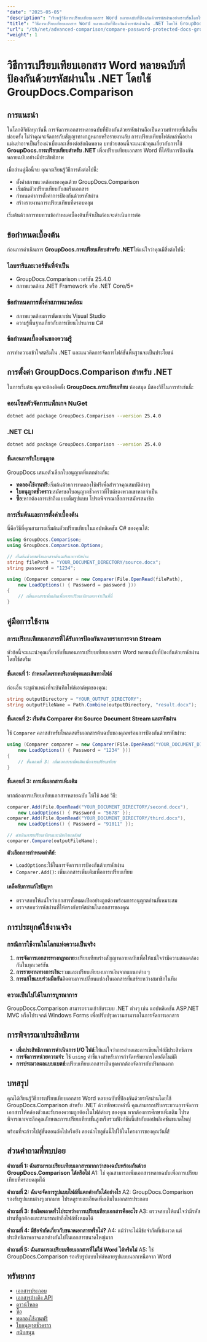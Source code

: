 ```yaml
---
"date": "2025-05-05"
"description": "เรียนรู้วิธีการเปรียบเทียบเอกสาร Word หลายฉบับที่ป้องกันด้วยรหัสผ่านอย่างราบรื่นโดยใช้ GroupDocs.Comparison สำหรับ .NET ปฏิบัติตามคำแนะนำทีละขั้นตอนนี้พร้อมตัวอย่างโค้ดและแอปพลิเคชันในทางปฏิบัติ"
"title": "วิธีการเปรียบเทียบเอกสาร Word หลายฉบับที่ป้องกันด้วยรหัสผ่านใน .NET โดยใช้ GroupDocs.Comparison"
"url": "/th/net/advanced-comparison/compare-password-protected-docs-groupdocs-dotnet/"
"weight": 1
---
```


# วิธีการเปรียบเทียบเอกสาร Word หลายฉบับที่ป้องกันด้วยรหัสผ่านใน .NET โดยใช้ GroupDocs.Comparison

## การแนะนำ
ในโลกดิจิทัลทุกวันนี้ การจัดการเอกสารหลายฉบับที่ป้องกันด้วยรหัสผ่านถือเป็นความท้าทายที่เกิดขึ้นบ่อยครั้ง ไม่ว่าคุณจะจัดการกับสัญญาทางกฎหมายหรือรายงานลับ การเปรียบเทียบไฟล์เหล่านี้อย่างแม่นยำอาจเป็นเรื่องน่าเบื่อและเสี่ยงต่อข้อผิดพลาด บทช่วยสอนนี้จะแนะนำคุณเกี่ยวกับการใช้ **GroupDocs.การเปรียบเทียบสำหรับ .NET** เพื่อเปรียบเทียบเอกสาร Word ที่ได้รับการป้องกันหลายฉบับอย่างมีประสิทธิภาพ

เมื่ออ่านคู่มือนี้จบ คุณจะเรียนรู้วิธีการดังต่อไปนี้:
- ตั้งค่าสภาพแวดล้อมของคุณด้วย GroupDocs.Comparison
- เริ่มต้นตัวเปรียบเทียบกับสตรีมเอกสาร
- กำหนดค่าการตั้งค่าการป้องกันด้วยรหัสผ่าน
- สร้างรายงานการเปรียบเทียบที่ครอบคลุม

เริ่มต้นด้วยการทบทวนข้อกำหนดเบื้องต้นที่จำเป็นก่อนจะดำเนินการต่อ

## ข้อกำหนดเบื้องต้น
ก่อนการดำเนินการ **GroupDocs.การเปรียบเทียบสำหรับ .NET**ให้แน่ใจว่าคุณมีสิ่งต่อไปนี้:

### ไลบรารีและเวอร์ชันที่จำเป็น
- GroupDocs.Comparison เวอร์ชัน 25.4.0
- สภาพแวดล้อม .NET Framework หรือ .NET Core/5+

### ข้อกำหนดการตั้งค่าสภาพแวดล้อม
- สภาพแวดล้อมการพัฒนาเช่น Visual Studio
- ความรู้พื้นฐานเกี่ยวกับการเขียนโปรแกรม C#

### ข้อกำหนดเบื้องต้นของความรู้
การทำความเข้าใจสตรีมใน .NET และแนวคิดการจัดการไฟล์ขั้นพื้นฐานจะเป็นประโยชน์

## การตั้งค่า GroupDocs.Comparison สำหรับ .NET
ในการเริ่มต้น คุณจะต้องติดตั้ง **GroupDocs.การเปรียบเทียบ** ห้องสมุด มีสองวิธีในการทำเช่นนี้:

### คอนโซลตัวจัดการแพ็กเกจ NuGet
```bash
dotnet add package GroupDocs.Comparison --version 25.4.0
```

### .NET CLI
```bash
dotnet add package GroupDocs.Comparison --version 25.4.0
```

#### ขั้นตอนการรับใบอนุญาต
GroupDocs เสนอตัวเลือกใบอนุญาตที่แตกต่างกัน:
- **ทดลองใช้งานฟรี**:เริ่มต้นด้วยการทดลองใช้ฟรีเพื่อสำรวจคุณสมบัติต่างๆ
- **ใบอนุญาตชั่วคราว**:สมัครขอใบอนุญาตชั่วคราวที่ไซต์ของพวกเขาหากจำเป็น
- **ซื้อ**:หากต้องการเข้าถึงแบบเต็มรูปแบบ โปรดพิจารณาซื้อการสมัครสมาชิก

### การเริ่มต้นและการตั้งค่าเบื้องต้น
นี่คือวิธีที่คุณสามารถเริ่มต้นตัวเปรียบเทียบในแอปพลิเคชัน C# ของคุณได้:

```csharp
using GroupDocs.Comparison;
using GroupDocs.Comparison.Options;

// เริ่มต้นด้วยสตรีมเอกสารต้นฉบับและรหัสผ่าน
string filePath = "YOUR_DOCUMENT_DIRECTORY/source.docx";
string password = "1234";

using (Comparer comparer = new Comparer(File.OpenRead(filePath), 
    new LoadOptions() { Password = password }))
{
    // เพิ่มเอกสารเพิ่มเติมเพื่อการเปรียบเทียบหากจำเป็นที่นี่
}
```

## คู่มือการใช้งาน
### การเปรียบเทียบเอกสารที่ได้รับการป้องกันหลายรายการจาก Stream
หัวข้อนี้จะแนะนำคุณเกี่ยวกับขั้นตอนการเปรียบเทียบเอกสาร Word หลายฉบับที่ป้องกันด้วยรหัสผ่านโดยใช้สตรีม

#### ขั้นตอนที่ 1: กำหนดไดเรกทอรีเอาต์พุตและเส้นทางไฟล์
ก่อนอื่น ระบุตำแหน่งที่จะบันทึกไฟล์เอาต์พุตของคุณ:

```csharp
string outputDirectory = "YOUR_OUTPUT_DIRECTORY";
string outputFileName = Path.Combine(outputDirectory, "result.docx");
```

#### ขั้นตอนที่ 2: เริ่มต้น Comparer ด้วย Source Document Stream และรหัสผ่าน
ใช้ `Comparer` คลาสสำหรับโหลดสตรีมเอกสารต้นฉบับของคุณพร้อมการป้องกันด้วยรหัสผ่าน:

```csharp
using (Comparer comparer = new Comparer(File.OpenRead("YOUR_DOCUMENT_DIRECTORY/source.docx"), 
    new LoadOptions() { Password = "1234" }))
{
    // ขั้นตอนที่ 3: เพิ่มเอกสารเพิ่มเติมเพื่อการเปรียบเทียบ
}
```

#### ขั้นตอนที่ 3: การเพิ่มเอกสารเพิ่มเติม
หากต้องการเปรียบเทียบเอกสารหลายฉบับ ให้ใช้ `Add` วิธี:

```csharp
comparer.Add(File.OpenRead("YOUR_DOCUMENT_DIRECTORY/second.docx"), 
    new LoadOptions() { Password = "5678" });
comparer.Add(File.OpenRead("YOUR_DOCUMENT_DIRECTORY/third.docx"), 
    new LoadOptions() { Password = "91011" });

// ดำเนินการเปรียบเทียบและบันทึกผลลัพธ์
comparer.Compare(outputFileName);
```

**ตัวเลือกการกำหนดค่าคีย์:**
- `LoadOptions`:ใช้ในการจัดการการป้องกันด้วยรหัสผ่าน
- `Comparer.Add()`: เพิ่มเอกสารเพิ่มเติมเพื่อการเปรียบเทียบ

#### เคล็ดลับการแก้ไขปัญหา
- ตรวจสอบให้แน่ใจว่าเอกสารทั้งหมดเปิดอย่างถูกต้องพร้อมการอนุญาตอ่านที่เหมาะสม
- ตรวจสอบว่ารหัสผ่านที่ให้ตรงกับรหัสผ่านในเอกสารของคุณ

## การประยุกต์ใช้งานจริง
### กรณีการใช้งานในโลกแห่งความเป็นจริง
1. **การจัดการเอกสารทางกฎหมาย**:เปรียบเทียบร่างสัญญาหลายฉบับเพื่อให้แน่ใจว่ามีความสอดคล้องกันในทุกเวอร์ชัน
2. **การรายงานทางการเงิน**:รวมและเปรียบเทียบงบการเงินจากแผนกต่าง ๆ
3. **การแก้ไขแบบร่วมมือกัน**ติดตามการเปลี่ยนแปลงในเอกสารที่แชร์ระหว่างสมาชิกในทีม

### ความเป็นไปได้ในการบูรณาการ
GroupDocs.Comparison สามารถรวมเข้ากับระบบ .NET ต่างๆ เช่น แอปพลิเคชัน ASP.NET MVC หรือโปรเจกต์ Windows Forms เพื่อปรับปรุงความสามารถในการจัดการเอกสาร

## การพิจารณาประสิทธิภาพ
- **เพิ่มประสิทธิภาพการดำเนินการ I/O ไฟล์**:ให้แน่ใจว่าการอ่านและการเขียนไฟล์มีประสิทธิภาพ
- **การจัดการหน่วยความจำ**: ใช้ `using` คำชี้แจงสำหรับการกำจัดทรัพยากรโดยอัตโนมัติ
- **การประมวลผลแบบแบตช์**:เปรียบเทียบเอกสารเป็นชุดหากต้องจัดการกับปริมาณมาก

## บทสรุป
คุณได้เรียนรู้วิธีการเปรียบเทียบเอกสาร Word หลายฉบับที่ป้องกันด้วยรหัสผ่านโดยใช้ GroupDocs.Comparison สำหรับ .NET ด้วยทักษะเหล่านี้ คุณสามารถปรับกระบวนการจัดการเอกสารให้คล่องตัวและรับรองความถูกต้องในไฟล์ต่างๆ ของคุณ หากต้องการศึกษาเพิ่มเติม โปรดพิจารณาเจาะลึกคุณลักษณะการเปรียบเทียบขั้นสูงหรือรวมฟังก์ชันนี้เข้ากับแอปพลิเคชันขนาดใหญ่

พร้อมที่จะก้าวไปสู่ขั้นตอนถัดไปหรือยัง ลองนำโซลูชันนี้ไปใช้ในโครงการของคุณวันนี้!

## ส่วนคำถามที่พบบ่อย
**คำถามที่ 1: ฉันสามารถเปรียบเทียบเอกสารมากกว่าสองฉบับพร้อมกันด้วย GroupDocs.Comparison ได้หรือไม่**
A1: ใช่ คุณสามารถเพิ่มเอกสารหลายฉบับเพื่อการเปรียบเทียบที่ครอบคลุมได้

**คำถามที่ 2: ฉันจะจัดการรูปแบบไฟล์ที่แตกต่างกันได้อย่างไร**
A2: GroupDocs.Comparison รองรับรูปแบบต่างๆ มากมาย โปรดดูรายละเอียดเพิ่มเติมในเอกสารประกอบ

**คำถามที่ 3: ข้อผิดพลาดทั่วไประหว่างการเปรียบเทียบเอกสารคืออะไร**
A3: ตรวจสอบให้แน่ใจว่ามีรหัสผ่านที่ถูกต้องและสามารถเข้าถึงไฟล์ทั้งหมดได้

**คำถามที่ 4: มีข้อจำกัดเกี่ยวกับขนาดเอกสารหรือไม่?**
A4: แม้ว่าจะไม่มีข้อจำกัดที่เข้มงวด แต่ประสิทธิภาพอาจแตกต่างกันไปในเอกสารขนาดใหญ่มาก

**คำถามที่ 5: ฉันสามารถเปรียบเทียบเอกสารที่ไม่ใช่ Word ได้หรือไม่**
A5: ใช่ GroupDocs.Comparison รองรับรูปแบบไฟล์หลายรูปแบบนอกเหนือจาก Word

## ทรัพยากร
- [เอกสารประกอบ](https://docs.groupdocs.com/comparison/net/)
- [เอกสารอ้างอิง API](https://reference.groupdocs.com/comparison/net/)
- [ดาวน์โหลด](https://releases.groupdocs.com/comparison/net/)
- [ซื้อ](https://purchase.groupdocs.com/buy)
- [ทดลองใช้งานฟรี](https://releases.groupdocs.com/comparison/net/)
- [ใบอนุญาตชั่วคราว](https://purchase.groupdocs.com/temporary-license/)
- [สนับสนุน](https://forum.groupdocs.com/c/comparison/)